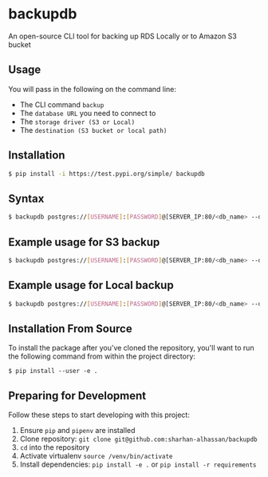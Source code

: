 backupdb
=========

An open-source CLI tool for backing up RDS Locally or to Amazon S3 bucket

## Usage 
You will pass in the following on the command line:
- The CLI command `backup`
- The `database URL` you need to connect to 
- The `storage driver (S3 or Local)`
- The `destination (S3 bucket or local path)`

## Installation
```bash
$ pip install -i https://test.pypi.org/simple/ backupdb
```

## Syntax

```bash
$ backupdb postgres://[USERNAME]:[PASSWORD]@[SERVER_IP:80/<db_name> --driver <driver_type> <destination>
```

## Example usage for S3 backup
```bash
$ backupdb postgres://[USERNAME]:[PASSWORD]@[SERVER_IP:80/<db_name> --driver s3 mybucket01
```

## Example usage for Local backup
```bash
$ backupdb postgres://[USERNAME]:[PASSWORD]@[SERVER_IP:80/<db_name> --driver local /var/local/db/backups
```

## Installation From Source
To install the package after you've cloned the repository, you'll
want to run the following command from within the project directory:
```
$ pip install --user -e .
```

## Preparing for Development
Follow these steps to start developing with this project:
1. Ensure `pip` and `pipenv` are installed
2. Clone repository: `git clone git@github.com:sharhan-alhassan/backupdb`
3. `cd` into the repository
4. Activate virtualenv `source /venv/bin/activate`
5. Install dependencies: `pip install -e .` or `pip install -r requirements` 